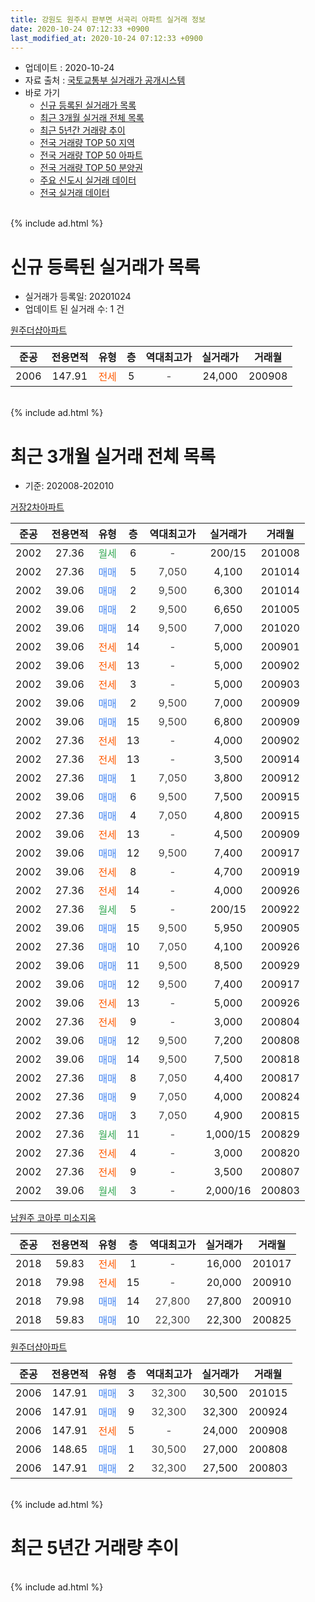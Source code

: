 ```yaml
---
title: 강원도 원주시 판부면 서곡리 아파트 실거래 정보
date: 2020-10-24 07:12:33 +0900
last_modified_at: 2020-10-24 07:12:33 +0900
---
```


* 업데이트 : 2020-10-24
* 자료 출처 : [국토교통부 실거래가 공개시스템](http://rt.molit.go.kr)
* 바로 가기
    * [신규 등록된 실거래가 목록](#신규-등록된-실거래가-목록)
    * [최근 3개월 실거래 전체 목록](#최근-3개월-실거래-전체-목록)
    * [최근 5년간 거래량 추이](#최근-5년간-거래량-추이)
    * [전국 거래량 TOP 50 지역](https://inasie.github.io/apt-trade-info/최근-3개월-전국에서-가장-거래가-많이-발생한-지역)
    * [전국 거래량 TOP 50 아파트](https://inasie.github.io/apt-trade-info/최근-3개월-전국에서-가장-거래가-많이-발생한-아파트)
    * [전국 거래량 TOP 50 분양권](https://inasie.github.io/apt-trade-info/최근-3개월-전국에서-가장-거래가-많이-발생한-분양권)
    * [주요 신도시 실거래 데이터](https://inasie.github.io/apt-trade-info/주요-신도시)
    * [전국 실거래 데이터](https://inasie.github.io/apt-trade-info/전국)
<br>
{% include ad.html %}
<br>

# 신규 등록된 실거래가 목록
* 실거래가 등록일: 20201024
* 업데이트 된 실거래 수: 1 건


[원주더샵아파트](https://search.naver.com/search.naver?query=%EA%B0%95%EC%9B%90%EB%8F%84+%EC%9B%90%EC%A3%BC%EC%8B%9C+%ED%8C%90%EB%B6%80%EB%A9%B4+%EC%84%9C%EA%B3%A1%EB%A6%AC+%EC%9B%90%EC%A3%BC%EB%8D%94%EC%83%B5%EC%95%84%ED%8C%8C%ED%8A%B8)

|준공|전용면적|유형|층|역대최고가|실거래가|거래월|
|:---:|:---:|:---:|:---:|:---:|:---:|:---:|
|2006|147.91|<span style="color:#ff5a00">전세</span>|5|<span style="color:#444444">-</span>|24,000|200908|


<br>
{% include ad.html %}
<br>

# 최근 3개월 실거래 전체 목록
* 기준: 202008-202010


[거장2차아파트](https://search.naver.com/search.naver?query=%EA%B0%95%EC%9B%90%EB%8F%84+%EC%9B%90%EC%A3%BC%EC%8B%9C+%ED%8C%90%EB%B6%80%EB%A9%B4+%EC%84%9C%EA%B3%A1%EB%A6%AC+%EA%B1%B0%EC%9E%A52%EC%B0%A8%EC%95%84%ED%8C%8C%ED%8A%B8)

|준공|전용면적|유형|층|역대최고가|실거래가|거래월|
|:---:|:---:|:---:|:---:|:---:|:---:|:---:|
|2002|27.36|<span style="color:#34a853">월세</span>|6|<span style="color:#444444">-</span>|200/15|201008|
|2002|27.36|<span style="color:#4285f3">매매</span>|5|<span style="color:#444444">7,050</span>|4,100|201014|
|2002|39.06|<span style="color:#4285f3">매매</span>|2|<span style="color:#444444">9,500</span>|6,300|201014|
|2002|39.06|<span style="color:#4285f3">매매</span>|2|<span style="color:#444444">9,500</span>|6,650|201005|
|2002|39.06|<span style="color:#4285f3">매매</span>|14|<span style="color:#444444">9,500</span>|7,000|201020|
|2002|39.06|<span style="color:#ff5a00">전세</span>|14|<span style="color:#444444">-</span>|5,000|200901|
|2002|39.06|<span style="color:#ff5a00">전세</span>|13|<span style="color:#444444">-</span>|5,000|200902|
|2002|39.06|<span style="color:#ff5a00">전세</span>|3|<span style="color:#444444">-</span>|5,000|200903|
|2002|39.06|<span style="color:#4285f3">매매</span>|2|<span style="color:#444444">9,500</span>|7,000|200909|
|2002|39.06|<span style="color:#4285f3">매매</span>|15|<span style="color:#444444">9,500</span>|6,800|200909|
|2002|27.36|<span style="color:#ff5a00">전세</span>|13|<span style="color:#444444">-</span>|4,000|200902|
|2002|27.36|<span style="color:#ff5a00">전세</span>|13|<span style="color:#444444">-</span>|3,500|200914|
|2002|27.36|<span style="color:#4285f3">매매</span>|1|<span style="color:#444444">7,050</span>|3,800|200912|
|2002|39.06|<span style="color:#4285f3">매매</span>|6|<span style="color:#444444">9,500</span>|7,500|200915|
|2002|27.36|<span style="color:#4285f3">매매</span>|4|<span style="color:#444444">7,050</span>|4,800|200915|
|2002|39.06|<span style="color:#ff5a00">전세</span>|13|<span style="color:#444444">-</span>|4,500|200909|
|2002|39.06|<span style="color:#4285f3">매매</span>|12|<span style="color:#444444">9,500</span>|7,400|200917|
|2002|39.06|<span style="color:#ff5a00">전세</span>|8|<span style="color:#444444">-</span>|4,700|200919|
|2002|27.36|<span style="color:#ff5a00">전세</span>|14|<span style="color:#444444">-</span>|4,000|200926|
|2002|27.36|<span style="color:#34a853">월세</span>|5|<span style="color:#444444">-</span>|200/15|200922|
|2002|39.06|<span style="color:#4285f3">매매</span>|15|<span style="color:#444444">9,500</span>|5,950|200905|
|2002|27.36|<span style="color:#4285f3">매매</span>|10|<span style="color:#444444">7,050</span>|4,100|200926|
|2002|39.06|<span style="color:#4285f3">매매</span>|11|<span style="color:#444444">9,500</span>|8,500|200929|
|2002|39.06|<span style="color:#4285f3">매매</span>|12|<span style="color:#444444">9,500</span>|7,400|200917|
|2002|39.06|<span style="color:#ff5a00">전세</span>|13|<span style="color:#444444">-</span>|5,000|200926|
|2002|27.36|<span style="color:#ff5a00">전세</span>|9|<span style="color:#444444">-</span>|3,000|200804|
|2002|39.06|<span style="color:#4285f3">매매</span>|12|<span style="color:#444444">9,500</span>|7,200|200808|
|2002|39.06|<span style="color:#4285f3">매매</span>|14|<span style="color:#444444">9,500</span>|7,500|200818|
|2002|27.36|<span style="color:#4285f3">매매</span>|8|<span style="color:#444444">7,050</span>|4,400|200817|
|2002|27.36|<span style="color:#4285f3">매매</span>|9|<span style="color:#444444">7,050</span>|4,000|200824|
|2002|27.36|<span style="color:#4285f3">매매</span>|3|<span style="color:#444444">7,050</span>|4,900|200815|
|2002|27.36|<span style="color:#34a853">월세</span>|11|<span style="color:#444444">-</span>|1,000/15|200829|
|2002|27.36|<span style="color:#ff5a00">전세</span>|4|<span style="color:#444444">-</span>|3,000|200820|
|2002|27.36|<span style="color:#ff5a00">전세</span>|9|<span style="color:#444444">-</span>|3,500|200807|
|2002|39.06|<span style="color:#34a853">월세</span>|3|<span style="color:#444444">-</span>|2,000/16|200803|

[남원주 코아루 미소지움](https://search.naver.com/search.naver?query=%EA%B0%95%EC%9B%90%EB%8F%84+%EC%9B%90%EC%A3%BC%EC%8B%9C+%ED%8C%90%EB%B6%80%EB%A9%B4+%EC%84%9C%EA%B3%A1%EB%A6%AC+%EB%82%A8%EC%9B%90%EC%A3%BC+%EC%BD%94%EC%95%84%EB%A3%A8+%EB%AF%B8%EC%86%8C%EC%A7%80%EC%9B%80)

|준공|전용면적|유형|층|역대최고가|실거래가|거래월|
|:---:|:---:|:---:|:---:|:---:|:---:|:---:|
|2018|59.83|<span style="color:#ff5a00">전세</span>|1|<span style="color:#444444">-</span>|16,000|201017|
|2018|79.98|<span style="color:#ff5a00">전세</span>|15|<span style="color:#444444">-</span>|20,000|200910|
|2018|79.98|<span style="color:#4285f3">매매</span>|14|<span style="color:#444444">27,800</span>|27,800|200910|
|2018|59.83|<span style="color:#4285f3">매매</span>|10|<span style="color:#444444">22,300</span>|22,300|200825|

[원주더샵아파트](https://search.naver.com/search.naver?query=%EA%B0%95%EC%9B%90%EB%8F%84+%EC%9B%90%EC%A3%BC%EC%8B%9C+%ED%8C%90%EB%B6%80%EB%A9%B4+%EC%84%9C%EA%B3%A1%EB%A6%AC+%EC%9B%90%EC%A3%BC%EB%8D%94%EC%83%B5%EC%95%84%ED%8C%8C%ED%8A%B8)

|준공|전용면적|유형|층|역대최고가|실거래가|거래월|
|:---:|:---:|:---:|:---:|:---:|:---:|:---:|
|2006|147.91|<span style="color:#4285f3">매매</span>|3|<span style="color:#444444">32,300</span>|30,500|201015|
|2006|147.91|<span style="color:#4285f3">매매</span>|9|<span style="color:#444444">32,300</span>|32,300|200924|
|2006|147.91|<span style="color:#ff5a00">전세</span>|5|<span style="color:#444444">-</span>|24,000|200908|
|2006|148.65|<span style="color:#4285f3">매매</span>|1|<span style="color:#444444">30,500</span>|27,000|200808|
|2006|147.91|<span style="color:#4285f3">매매</span>|2|<span style="color:#444444">32,300</span>|27,500|200803|


<br>
{% include ad.html %}
<br>

# 최근 5년간 거래량 추이


<div style="width:100%;">
    <canvas id="deal_progress" height="200"></canvas>
</div>

<script>
new Chart(document.getElementById("deal_progress"), {
    type: 'line',
    data: {
        labels: ['201510','201511','201512','201601','201602','201603','201604','201605','201606','201607','201608','201609','201610','201611','201612','201701','201702','201703','201704','201705','201706','201707','201708','201709','201710','201711','201712','201801','201802','201803','201804','201805','201806','201807','201808','201809','201810','201811','201812','201901','201902','201903','201904','201905','201906','201907','201908','201909','201910','201911','201912','202001','202002','202003','202004','202005','202006','202007','202008','202009','202010'],
        datasets: [{
            label: '매매',
            pointRadius: 1,
            data: [16, 16, 31, 18, 13, 13, 12, 10, 8, 13, 8, 8, 9, 14, 6, 6, 3, 14, 9, 9, 17, 4, 7, 8, 4, 15, 8, 17, 9, 23, 20, 22, 7, 2, 5, 3, 2, 5, 3, 2, 5, 3, 4, 8, 3, 7, 7, 7, 7, 5, 4, 10, 10, 8, 4, 11, 12, 11, 8, 12, 5],
            borderColor: "rgba(255, 201, 14, 1)",
            backgroundColor: "rgba(255, 201, 14, 0.5)",
            fill: false,
            lineTension: 0
        },{
            label: '전월세',
            pointRadius: 1,
            data: [12, 6, 13, 14, 16, 19, 7, 15, 10, 8, 11, 5, 11, 6, 11, 10, 15, 13, 9, 13, 5, 8, 10, 13, 9, 2, 6, 13, 13, 32, 25, 20, 15, 9, 9, 4, 7, 3, 6, 14, 10, 10, 9, 4, 4, 5, 7, 4, 10, 12, 13, 12, 19, 6, 11, 15, 13, 13, 5, 12, 2],
            borderColor: "rgba(0, 141, 185, 1)",
            backgroundColor: "rgba(0, 141, 185, 0.5)",
            fill: false,
            lineTension: 0
        }
        ]
    },
    options: {
        responsive: true,
        title: {
            display: false
        },
        tooltips: {
            mode: 'index',
            intersect: false
        },
        hover: {
            mode: 'nearest',
            intersect: true
        },
        scales: {
            xAxes: [{
                display: true,
                scaleLabel: {
                    display: true,
                    labelString: '년/월'
                }
            }],
            yAxes: [{
                display: true,
                ticks: {
                    suggestedMin: 0,
                },
                scaleLabel: {
                    display: true,
                    labelString: '실거래 수'
                }
            }]
        }
    }
});

</script>


<br>
{% include ad.html %}
<br>

